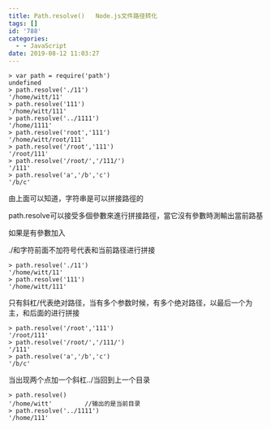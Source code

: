 ```yaml
---
title: Path.resolve()   Node.js文件路径转化
tags: []
id: '788'
categories:
  - - JavaScript
date: 2019-08-12 11:03:27
---
```


```
> var path = require('path')
undefined
> path.resolve('./11')
'/home/witt/11'
> path.resolve('111')
'/home/witt/111'
> path.resolve('../1111')
'/home/1111'
> path.resolve('root','111')
'/home/witt/root/111'
> path.resolve('/root','111')
'/root/111'
> path.resolve('/root/','/111/')
'/111'
> path.resolve('a','/b','c')
'/b/c'
```

由上面可以知道，字符串是可以拼接路徑的

path.resolve可以接受多個參數來進行拼接路徑，當它沒有參數時測輸出當前路基

如果是有參數加入

./和字符前面不加符号代表和当前路径进行拼接

```
> path.resolve('./11')
'/home/witt/11'
> path.resolve('111')
'/home/witt/111'
```

只有斜杠/代表绝对路径，当有多个参数时候，有多个绝对路径，以最后一个为主，和后面的进行拼接

```
> path.resolve('/root','111')
'/root/111'
> path.resolve('/root/','/111/')
'/111'
> path.resolve('a','/b','c')
'/b/c'
```

当出现两个点加一个斜杠../当回到上一个目录

```
> path.resolve()
'/home/witt'         //输出的是当前目录
> path.resolve('../1111')
'/home/111'
```